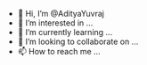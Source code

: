 - 👋 Hi, I’m @AdityaYuvraj
- 👀 I’m interested in ...
- 🌱 I’m currently learning ...
- 💞️ I’m looking to collaborate on ...
- 📫 How to reach me ...

<!---
Adityalio/Adityalio is a ✨ special ✨ repository because its `README.md` (this file) appears on your GitHub profile.
You can click the Preview link to take a look at your changes.
--->
